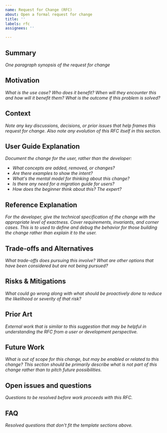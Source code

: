 ```yaml
---
name: Request for Change (RFC)
about: Open a formal request for change
title: ''
labels: rfc
assignees: ''

---
```


## Summary

_One paragraph synopsis of the request for change_

## Motivation

_What is the use case? Who does it benefit? When will they encounter this and how will it benefit them? What is the outcome if this problem is solved?_

## Context

_Note any key discussions, decisions, or prior issues that help frames this request for change. Also note any evolution of this RFC itself in this section._

## User Guide Explanation

_Document the change for the user, rather than the developer:_

* _What concepts are added, removed, or changes?_
* _Are there examples to show the intent?_
* _What's the mental model for thinking about this change?_
* _Is there any need for a migration guide for users?_
* _How does the beginner think about this? The expert?_

## Reference Explanation

_For the developer, give the technical specification of the change with the appropriate level of exactness. Cover requirements, invariants, and corner cases. This is to used to define and debug the behavior for those building the change rather than explain it to the user._

## Trade-offs and Alternatives

_What trade-offs does pursuing this involve? What are other options that have been considered but are not being pursued?_

## Risks & Mitigations

_What could go wrong _along with_ what should be proactively done to reduce the likelihood or severity of that risk?_

## Prior Art

_External work that is similar to this suggestion that may be helpful in understanding the RFC from a user or development perspective._

## Future Work

_What is out of scope for this change, but may be enabled or related to this change? This section should be primarily describe what is _not_ part of this change rather than to pitch future possibilities._

## Open issues and questions

_Questions to be resolved before work proceeds with this RFC._

## FAQ

_Resolved questions that don't fit the template sections above._

